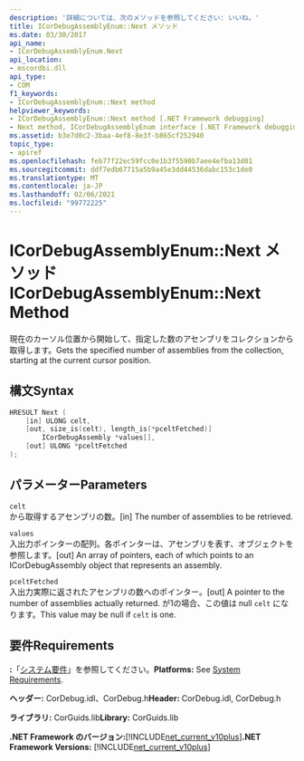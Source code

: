 ```yaml
---
description: '詳細については、次のメソッドを参照してください: いいね。'
title: ICorDebugAssemblyEnum::Next メソッド
ms.date: 03/30/2017
api_name:
- ICorDebugAssemblyEnum.Next
api_location:
- mscordbi.dll
api_type:
- COM
f1_keywords:
- ICorDebugAssemblyEnum::Next method
helpviewer_keywords:
- ICorDebugAssemblyEnum::Next method [.NET Framework debugging]
- Next method, ICorDebugAssemblyEnum interface [.NET Framework debugging]
ms.assetid: b3e7d0c2-3baa-4ef8-8e3f-b865cf252940
topic_type:
- apiref
ms.openlocfilehash: feb77f22ec59fcc0e1b3f5590b7aee4efba13d01
ms.sourcegitcommit: ddf7edb67715a5b9a45e3dd44536dabc153c1de0
ms.translationtype: MT
ms.contentlocale: ja-JP
ms.lasthandoff: 02/06/2021
ms.locfileid: "99772225"
---
```

# <a name="icordebugassemblyenumnext-method"></a><span data-ttu-id="9d322-103">ICorDebugAssemblyEnum::Next メソッド</span><span class="sxs-lookup"><span data-stu-id="9d322-103">ICorDebugAssemblyEnum::Next Method</span></span>

<span data-ttu-id="9d322-104">現在のカーソル位置から開始して、指定した数のアセンブリをコレクションから取得します。</span><span class="sxs-lookup"><span data-stu-id="9d322-104">Gets the specified number of assemblies from the collection, starting at the current cursor position.</span></span>  
  
## <a name="syntax"></a><span data-ttu-id="9d322-105">構文</span><span class="sxs-lookup"><span data-stu-id="9d322-105">Syntax</span></span>  
  
```cpp  
HRESULT Next (  
    [in] ULONG celt,  
    [out, size_is(celt), length_is(*pceltFetched)]  
        ICorDebugAssembly *values[],  
    [out] ULONG *pceltFetched  
);  
```  
  
## <a name="parameters"></a><span data-ttu-id="9d322-106">パラメーター</span><span class="sxs-lookup"><span data-stu-id="9d322-106">Parameters</span></span>  

 `celt`  
 <span data-ttu-id="9d322-107">から取得するアセンブリの数。</span><span class="sxs-lookup"><span data-stu-id="9d322-107">[in] The number of assemblies to be retrieved.</span></span>  
  
 `values`  
 <span data-ttu-id="9d322-108">入出力ポインターの配列。各ポインターは、アセンブリを表す、オブジェクトを参照します。</span><span class="sxs-lookup"><span data-stu-id="9d322-108">[out] An array of pointers, each of which points to an ICorDebugAssembly object that represents an assembly.</span></span>  
  
 `pceltFetched`  
 <span data-ttu-id="9d322-109">入出力実際に返されたアセンブリの数へのポインター。</span><span class="sxs-lookup"><span data-stu-id="9d322-109">[out] A pointer to the number of assemblies actually returned.</span></span> <span data-ttu-id="9d322-110">が1の場合、この値は null `celt` になります。</span><span class="sxs-lookup"><span data-stu-id="9d322-110">This value may be null if `celt` is one.</span></span>  
  
## <a name="requirements"></a><span data-ttu-id="9d322-111">要件</span><span class="sxs-lookup"><span data-stu-id="9d322-111">Requirements</span></span>  

 <span data-ttu-id="9d322-112">**:**「[システム要件](../../get-started/system-requirements.md)」を参照してください。</span><span class="sxs-lookup"><span data-stu-id="9d322-112">**Platforms:** See [System Requirements](../../get-started/system-requirements.md).</span></span>  
  
 <span data-ttu-id="9d322-113">**ヘッダー:** CorDebug.idl、CorDebug.h</span><span class="sxs-lookup"><span data-stu-id="9d322-113">**Header:** CorDebug.idl, CorDebug.h</span></span>  
  
 <span data-ttu-id="9d322-114">**ライブラリ:** CorGuids.lib</span><span class="sxs-lookup"><span data-stu-id="9d322-114">**Library:** CorGuids.lib</span></span>  
  
 <span data-ttu-id="9d322-115">**.NET Framework のバージョン:**[!INCLUDE[net_current_v10plus](../../../../includes/net-current-v10plus-md.md)]</span><span class="sxs-lookup"><span data-stu-id="9d322-115">**.NET Framework Versions:** [!INCLUDE[net_current_v10plus](../../../../includes/net-current-v10plus-md.md)]</span></span>
